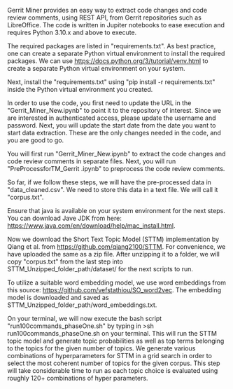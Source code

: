 Gerrit Miner provides an easy way to extract code changes and code review comments, using REST API, from Gerrit repositories such as LibreOffice. The code is written in Jupiter notebooks to ease execution and requires Python 3.10.x and above to execute. 

The required packages are listed in "requirements.txt". As best practice, one can create a separate Python virtual environment to install the required packages. We can use https://docs.python.org/3/tutorial/venv.html to create a separate Python virtual environment on your system. 

Next, install the "requirements.txt" using  "pip install -r requirements.txt" inside the Python virtual environment you created. 

In order to use the code, you first need to update the URL in the "Gerrit_Miner_New.ipynb" to point it to the repository of interest. Since we are interested in authenticated access, please update the username and password. 
Next, you will update the start date from the date you want to start data extraction. These are the only changes needed in the code, and you are good to go.

You will first run "Gerrit_Miner_New.ipynb" to extract the code changes and code review comments in separate files. Next, you will run "PreProcessforTM_Gerrit .ipynb" to preprocess the code review comments.

So far, if we follow these steps, we will have the pre-processed data in "data_cleaned.csv". We need to store this data in a text file. We will call it "corpus.txt".

Ensure that java is available on your system environment for the next steps. You can download Jave JDK from here: https://www.java.com/en/download/help/mac_install.html. 

Now we download the Short Text Topic Model (STTM) implementation by Qiang et al. from https://github.com/qiang2100/STTM. For convenience, we have uploaded the same as a zip file. After unzipping it to a folder, we will copy "corpus.txt" from the last step into STTM_Unzipped_folder_path/dataset/ for the next scripts to run.

To utilize a suitable word embedding model, we use word embeddings from this source: https://github.com/vefstathiou/SO_word2vec. The embedding model is downloaded and saved as STTM_Unzipped_folder_path/word_embeddings.txt.

On your terminal, we will now execute the bash script "run100commands_phaseOne.sh" by typing in >sh run100commands_phaseOne.sh on your terminal. This will run the STTM topic model and generate topic probabilities as well as top terms belonging to the topics for the given number of topics. We generate various combinations of hyperparameters for STTM in a grid search in order to select the most coherent number of topics for the given corpus. This step will take considerable time to run as each topic choice is evaluated using roughly 120+ combinations of hyper parameters.


